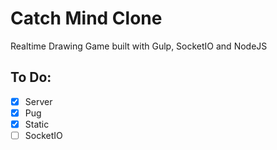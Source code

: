 # Catch Mind Clone

Realtime Drawing Game built with Gulp, SocketIO and NodeJS

## To Do:

- [x] Server
- [x] Pug
- [x] Static
- [ ] SocketIO
